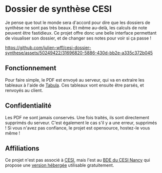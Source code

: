 #  Dossier de synthèse CESI

Je pense que tout le monde sera d'accord pour dire que les dossiers de synthèse ne sont pas très beaux.
Et même au-delà, les calculs de note peuvent être fastidieux. Ce projet offre donc une belle interface
permettant de visualiser son dossier, et de changer ses notes pour voir si ça passe !

https://github.com/julien-wff/cesi-dossier-synthese/assets/50249422/31696820-5886-430d-bb2e-a335c372b045

## Fonctionnement

Pour faire simple, le PDF est envoyé au serveur, qui va en extraire les tableaux à l'aide de 
[Tabula](https://github.com/tabulapdf/tabula-java).
Ces tableaux vont ensuite être parsés, et renvoyés au client.

## Confidentialité

Les PDF ne sont jamais conservés. Une fois traités, ils sont directement supprimés du serveur.
C'est également le cas s'il y a une erreur, supprimés !
Si vous n'avez pas confiance, le projet est opensource, hostez-le vous même !

## Affiliations

Ce projet n'est pas associé à [CESI](https://www.cesi.fr), mais l'est au 
[BDE du CESI Nancy](https://bdecesinancy.fr) qui propose une [version hébergée](https://dossier.bdecesinancy.fr)
utilisable gratuitement.
